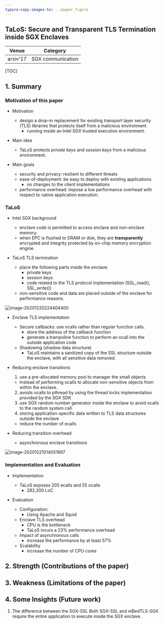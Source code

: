 ```yaml
---
typora-copy-images-to: ../paper_figure
---
```

TaLoS: Secure and Transparent TLS Termination inside SGX Enclaves
------------------------------------------
|           Venue            |       Category       |
| :------------------------: | :------------------: |
| arxiv'17 | SGX communication |
[TOC]

## 1. Summary
### Motivation of this paper
- Motivation
  - design a drop-in replacement for existing transport layer security (TLS) libraries that protects itself from a malicious environment
    - running inside an Intel SGX trusted execution environment.

- Main idea
  - TaLoS protects *private keys* and *session keys* from a malicious environment.

- Main goals
  - security and privacy: resilient to different threats
  - ease-of-deployment: be easy to deploy with existing applications
    - no changes to the client implementations
  - performance overhead: impose a low performance overhead with respect to native application execution.

### TaLoS

- Intel SGX background
  - enclave code is permitted to access enclave and non-enclave memory.
  - when EPC is flushed to DRAM or disk, they are **transparently** encrypted and integrity protected by on-chip memory encryption engine.

- TaLoS TLS termination
  - place the following parts inside the enclave:
    - private keys
    - session keys 
    - code related to the TLS protocol implementation (SSL_read(), SSL_write())
  - non-sensitive code and data are placed outside of the enclave for performance reasons.

![image-20201220224404400](../paper_figure/image-20201220224404400.png)

- Enclave TLS implementation
  - Secure callbacks: use ocalls rather than regular function calls.
    - store the address of the callback function
    - generate a trampoline function to perform an ocall into the outside application code 
  - Shadowing (shadow data structure)
    - TaLoS maintains a sanitized copy of the SSL structure outside the enclave, with all sensitive data removed.

- Reducing enclave transitions 
  1. use a pre-allocated memory pool to manager the small objects 
    - Instead of performing ocalls to allocate non-sensitive objects from within the enclave.
  2. avoids ocalls to pthread by using the thread locks implementation provided by the SGX SDK
  3. use SGX random number generator inside the enclave to avoid ocalls to the random system call.
  4. storing application-specific data written to TLS data structures outside the enclave 
    - reduce the number of ecalls

- Reducing transition overhead
  
  - asynchronous enclave transitions



![image-20201221014051897](../paper_figure/image-20201221014051897.png)

### Implementation and Evaluation

- Implementation
  - TaLoS exposes 205 ecalls and 55 ocalls
    - 282,200 LoC

- Evaluation
  - Configuration:
    - Using Apache and Squid
  - Enclave TLS overhead
    - CPU is the bottleneck
    - TaLoS incurs a 23% performance overhead
  - Impact of asynchronous calls
    - increase the performance by at least 57%
  - Scalability
    - increase the number of CPU cores
## 2. Strength (Contributions of the paper)

## 3. Weakness (Limitations of the paper)

## 4. Some Insights (Future work)

1. The difference between the SGX-SSL
Both SGX-SSL and mBedTLS-SGX require the entire application to execute inside the SGX enclave.

